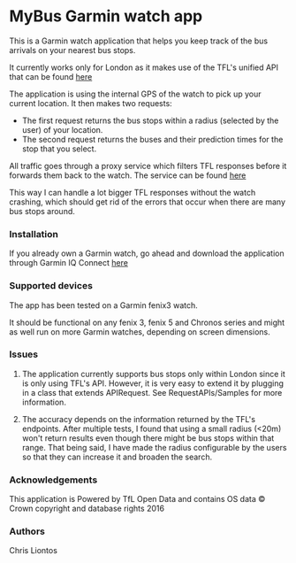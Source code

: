# MyBus Garmin watch app
This is a Garmin watch application that helps you keep track of the bus arrivals on your nearest bus stops.

It currently works only for London as it makes use of the TFL's unified API that can be found [here](https://api.tfl.gov.uk/)

The application is using the internal GPS of the watch to pick up your current location. It then makes two requests:
* The first request returns the bus stops within a radius (selected by the user) of your location.
* The second request returns the buses and their prediction times for the stop that you select.

All traffic goes through a proxy service which filters TFL responses before it forwards them back to the watch. The service can be found [here](https://github.com/chris220688/myBus-web-service)

This way I can handle a lot bigger TFL responses without the watch crashing, which should get rid of the errors that occur when there are many bus stops around.

### Installation

If you already own a Garmin watch, go ahead and download the application through Garmin IQ Connect [here](https://apps.garmin.com/en-US/apps/32c1e832-9bab-4ce3-9461-fb61d8d546a8)

### Supported devices

The app has been tested on a Garmin fenix3 watch.

It should be functional on any fenix 3, fenix 5 and Chronos series and might as well run on more Garmin watches, depending on screen dimensions.

### Issues

1. The application currently supports bus stops only within London since it is only using TFL's API. However, it is very easy to extend it by plugging in a class that extends APIRequest. See RequestAPIs/Samples for more information.

2. The accuracy depends on the information returned by the TFL's endpoints. After multiple tests, I found that using a small radius (<20m) won't return results even though there might be bus stops within that range. That being said, I have made the radius configurable by the users so that they can increase it and broaden the search.

### Acknowledgements

This application is Powered by TfL Open Data and contains OS data © Crown copyright and database rights 2016

### Authors

Chris Liontos
